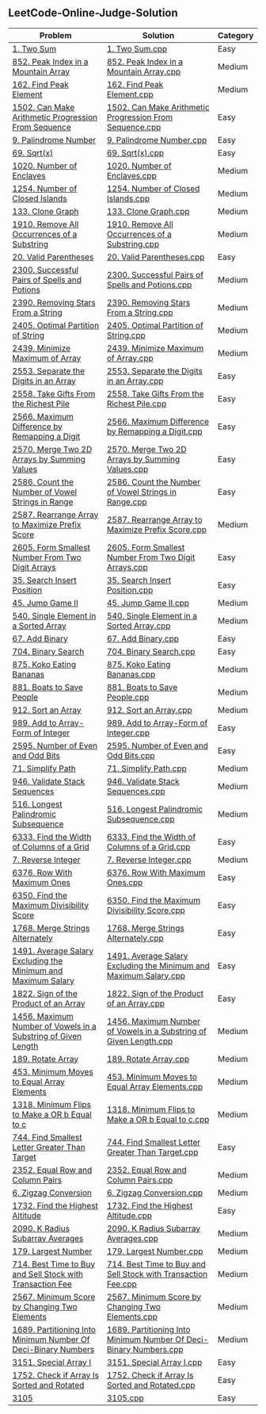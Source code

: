 ## LeetCode-Online-Judge-Solution
| Problem | Solution | Category |
| ------- | -------- | -------- |
| [1. Two Sum](https://leetcode.com/problems/two-sum/) | [1. Two Sum.cpp](https://github.com/SohagMollik/LeetCode-Online-Judge-Solution/blob/main/Solution/1.%20Two%20Sum.cpp) | Easy |
| [852. Peak Index in a Mountain Array](https://leetcode.com/problems/peak-index-in-a-mountain-array/) | [852. Peak Index in a Mountain Array.cpp](https://github.com/SohagMollik/LeetCode-Online-Judge-Solution/blob/main/Solution/Peak%20Index%20in%20a%20Mountain%20Array.cpp) | Medium |
| [162. Find Peak Element](https://leetcode.com/problems/find-peak-element/) | [162. Find Peak Element.cpp](https://github.com/SohagMollik/LeetCode-Online-Judge-Solution/blob/main/Solution/162.%20Find%20Peak%20Element.cpp) | Medium |
| [1502. Can Make Arithmetic Progression From Sequence](https://leetcode.com/problems/can-make-arithmetic-progression-from-sequence/) | [1502. Can Make Arithmetic Progression From Sequence.cpp](https://github.com/SohagMollik/LeetCode-Online-Judge-Solution/blob/main/Solution/1502.%20Can%20Make%20Arithmetic%20Progression%20From%20Sequence.cpp) | Easy |
| [9. Palindrome Number](https://leetcode.com/problems/palindrome-number/) | [9. Palindrome Number.cpp](https://github.com/SohagMollik/LeetCode-Online-Judge-Solution/blob/main/Solution/9.%20Palindrome%20Number.cpp) | Easy |
| [69. Sqrt(x)](https://leetcode.com/problems/sqrtx/) | [69. Sqrt(x).cpp](https://github.com/SohagMollik/LeetCode-Online-Judge-Solution/blob/main/Solution/69.%20Sqrt(x).cpp) | Easy |
| [1020. Number of Enclaves](https://leetcode.com/problems/number-of-enclaves/) | [1020. Number of Enclaves.cpp](https://github.com/SohagMollik/LeetCode/blob/main/Solution/1020.%20Number%20of%20Enclaves.cpp) | Medium |
| [1254. Number of Closed Islands](https://leetcode.com/problems/number-of-closed-islands/) | [1254. Number of Closed Islands.cpp](https://github.com/SohagMollik/LeetCode/blob/main/Solution/1254.%20Number%20of%20Closed%20Islands.cpp) | Medium |
| [133. Clone Graph](https://leetcode.com/problems/clone-graph/) | [133. Clone Graph.cpp](https://github.com/SohagMollik/LeetCode/blob/main/Solution/133.%20Clone%20Graph.cpp) | Medium |
| [1910. Remove All Occurrences of a Substring](https://leetcode.com/problems/remove-all-occurrences-of-a-substring/) | [1910. Remove All Occurrences of a Substring.cpp](https://github.com/SohagMollik/LeetCode/blob/main/Solution/1910.%20Remove%20All%20Occurrences%20of%20a%20Substring.cpp) | Medium |
| [20. Valid Parentheses](https://leetcode.com/problems/valid-parentheses/) | [20. Valid Parentheses.cpp](https://github.com/SohagMollik/LeetCode/blob/main/Solution/20.%20Valid%20Parentheses.cpp) | Easy |
| [2300. Successful Pairs of Spells and Potions](https://leetcode.com/problems/successful-pairs-of-spells-and-potions/) | [2300. Successful Pairs of Spells and Potions.cpp](https://github.com/SohagMollik/LeetCode/blob/main/Solution/2300.%20Successful%20Pairs%20of%20Spells%20and%20Potions.cpp) | Medium |
| [2390. Removing Stars From a String](https://leetcode.com/problems/removing-stars-from-a-string/) | [2390. Removing Stars From a String.cpp](https://github.com/SohagMollik/LeetCode/blob/main/Solution/2390.%20Removing%20Stars%20From%20a%20String.cpp) | Medium |
| [2405. Optimal Partition of String](https://leetcode.com/problems/optimal-partition-of-string/) | [2405. Optimal Partition of String.cpp](https://github.com/SohagMollik/LeetCode/blob/main/Solution/2405.%20Optimal%20Partition%20of%20String.cpp) | Medium |
| [2439. Minimize Maximum of Array](https://leetcode.com/problems/minimize-maximum-of-array/) | [2439. Minimize Maximum of Array.cpp](https://github.com/SohagMollik/LeetCode/blob/main/Solution/2439.%20Minimize%20Maximum%20of%20Array.cpp) | Medium |
| [2553. Separate the Digits in an Array](https://leetcode.com/problems/separate-the-digits-in-an-array/description/) | [2553. Separate the Digits in an Array.cpp](https://github.com/SohagMollik/LeetCode/blob/main/Solution/2553.%20Separate%20the%20Digits%20in%20an%20Array.cpp) | Easy |
| [2558. Take Gifts From the Richest Pile](https://leetcode.com/problems/take-gifts-from-the-richest-pile/) | [2558. Take Gifts From the Richest Pile.cpp](https://github.com/SohagMollik/LeetCode/blob/main/Solution/2558.%20Take%20Gifts%20From%20the%20Richest%20Pile.cpp) | Easy |
| [2566. Maximum Difference by Remapping a Digit](https://leetcode.com/problems/maximum-difference-by-remapping-a-digit/) | [2566. Maximum Difference by Remapping a Digit.cpp](https://github.com/SohagMollik/LeetCode/blob/main/Solution/2566.%20Maximum%20Difference%20by%20Remapping%20a%20Digit.cpp) | Easy |
| [2570. Merge Two 2D Arrays by Summing Values](https://leetcode.com/problems/merge-two-2d-arrays-by-summing-values/) | [2570. Merge Two 2D Arrays by Summing Values.cpp](https://github.com/SohagMollik/LeetCode/blob/main/Solution/2570.%20Merge%20Two%202D%20Arrays%20by%20Summing%20Values.cpp) | Easy |
| [2586. Count the Number of Vowel Strings in Range](https://leetcode.com/problems/count-the-number-of-vowel-strings-in-range/) | [2586. Count the Number of Vowel Strings in Range.cpp](https://github.com/SohagMollik/LeetCode/blob/main/Solution/2586.%20Count%20the%20Number%20of%20Vowel%20Strings%20in%20Range.cpp) | Easy |
| [2587. Rearrange Array to Maximize Prefix Score](https://leetcode.com/problems/rearrange-array-to-maximize-prefix-score/) | [2587. Rearrange Array to Maximize Prefix Score.cpp](https://github.com/SohagMollik/LeetCode/blob/main/Solution/2587.%20Rearrange%20Array%20to%20Maximize%20Prefix%20Score.cpp) | Medium |
| [2605. Form Smallest Number From Two Digit Arrays](https://leetcode.com/problems/form-smallest-number-from-two-digit-arrays/) | [2605. Form Smallest Number From Two Digit Arrays.cpp](https://github.com/SohagMollik/LeetCode/blob/main/Solution/2605.%20Form%20Smallest%20Number%20From%20Two%20Digit%20Arrays.cpp) | Easy |
| [35. Search Insert Position](https://leetcode.com/problems/search-insert-position/) | [35. Search Insert Position.cpp](https://github.com/SohagMollik/LeetCode/blob/main/Solution/35.%20Search%20Insert%20Position.cpp) | Easy |
| [45. Jump Game II](https://leetcode.com/problems/jump-game-ii/) | [45. Jump Game II.cpp](https://github.com/SohagMollik/LeetCode/blob/main/Solution/45.%20Jump%20Game%20II.cpp) | Medium |
| [540. Single Element in a Sorted Array](https://leetcode.com/problems/single-element-in-a-sorted-array/) | [540. Single Element in a Sorted Array.cpp](https://github.com/SohagMollik/LeetCode/blob/main/Solution/540.%20Single%20Element%20in%20a%20Sorted%20Array.cpp) | Medium |
| [67. Add Binary](https://leetcode.com/problems/add-binary/) | [67. Add Binary.cpp](https://github.com/SohagMollik/LeetCode/blob/main/Solution/67.%20Add%20Binary.cpp) | Easy |
| [704. Binary Search](https://leetcode.com/problems/binary-search/) | [704. Binary Search.cpp](https://github.com/SohagMollik/LeetCode/blob/main/Solution/704.%20Binary%20Search.cpp) | Easy |
| [875. Koko Eating Bananas](https://leetcode.com/problems/koko-eating-bananas/) | [875. Koko Eating Bananas.cpp](https://github.com/SohagMollik/LeetCode/blob/main/Solution/875.%20Koko%20Eating%20Bananas.cpp) | Medium |
| [881. Boats to Save People](https://leetcode.com/problems/boats-to-save-people/) | [881. Boats to Save People.cpp](https://github.com/SohagMollik/LeetCode/blob/main/Solution/881.%20Boats%20to%20Save%20People.cpp) | Medium |
| [912. Sort an Array](https://leetcode.com/problems/sort-an-array/) | [912. Sort an Array.cpp](https://github.com/SohagMollik/LeetCode/blob/main/Solution/912.%20Sort%20an%20Array.cpp) | Medium |
| [989. Add to Array-Form of Integer](https://leetcode.com/problems/add-to-array-form-of-integer/) | [989. Add to Array-Form of Integer.cpp](https://github.com/SohagMollik/LeetCode/blob/main/Solution/989.%20Add%20to%20Array-Form%20of%20Integer.cpp) | Easy |
| [2595. Number of Even and Odd Bits](https://leetcode.com/problems/number-of-even-and-odd-bits/) | [2595. Number of Even and Odd Bits.cpp](https://github.com/SohagMollik/LeetCode/blob/main/Solution/2595.%20Number%20of%20Even%20and%20Odd%20Bits.cpp) | Easy |
| [71. Simplify Path](https://leetcode.com/problems/simplify-path/description/) | [71. Simplify Path.cpp](https://github.com/SohagMollik/LeetCode/blob/main/Solution/71.%20Simplify%20Path.cpp) | Medium |
| [946. Validate Stack Sequences](https://leetcode.com/problems/validate-stack-sequences/description/) | [946. Validate Stack Sequences.cpp](https://github.com/SohagMollik/LeetCode/blob/main/Solution/946.%20Validate%20Stack%20Sequences.cpp) | Medium |
| [516. Longest Palindromic Subsequence](https://leetcode.com/problems/longest-palindromic-subsequence/description/) | [516. Longest Palindromic Subsequence.cpp](https://github.com/SohagMollik/LeetCode/blob/main/Solution/516.%20Longest%20Palindromic%20Subsequence.cpp) | Medium |
| [6333. Find the Width of Columns of a Grid](https://leetcode.com/contest/biweekly-contest-102/problems/find-the-width-of-columns-of-a-grid/) | [6333. Find the Width of Columns of a Grid.cpp](https://github.com/SohagMollik/LeetCode/blob/main/Solution/6333.%20Find%20the%20Width%20of%20Columns%20of%20a%20Grid.cpp) | Easy |
| [7. Reverse Integer](https://leetcode.com/problems/reverse-integer/description/) | [7. Reverse Integer.cpp](https://github.com/SohagMollik/LeetCode/blob/main/Solution/7.%20Reverse%20Integer.cpp) | Medium |
| [6376. Row With Maximum Ones](https://leetcode.com/contest/weekly-contest-341/problems/row-with-maximum-ones/) | [6376. Row With Maximum Ones.cpp](https://github.com/SohagMollik/LeetCode/blob/main/Solution/6376.%20Row%20With%20Maximum%20Ones.cpp) | Easy |
| [6350. Find the Maximum Divisibility Score](https://leetcode.com/contest/weekly-contest-341/problems/find-the-maximum-divisibility-score/) | [6350. Find the Maximum Divisibility Score.cpp](https://github.com/SohagMollik/LeetCode/blob/main/Solution/6350.%20Find%20the%20Maximum%20Divisibility%20Score.cpp) | Easy |
| [1768. Merge Strings Alternately](https://leetcode.com/problems/merge-strings-alternately/description/) | [1768. Merge Strings Alternately.cpp](https://github.com/SohagMollik/LeetCode/blob/main/Solution/1768.%20Merge%20Strings%20Alternately.cpp) | Easy |
| [1491. Average Salary Excluding the Minimum and Maximum Salary](https://leetcode.com/problems/average-salary-excluding-the-minimum-and-maximum-salary/description/) | [1491. Average Salary Excluding the Minimum and Maximum Salary.cpp](https://github.com/SohagMollik/LeetCode/blob/main/Solution/1491.%20Average%20Salary%20Excluding%20the%20Minimum%20and%20Maximum%20Salary.cpp) | Easy |
| [1822. Sign of the Product of an Array](https://leetcode.com/problems/sign-of-the-product-of-an-array/description/) | [1822. Sign of the Product of an Array.cpp](https://github.com/SohagMollik/LeetCode/blob/main/Solution/1822.%20Sign%20of%20the%20Product%20of%20an%20Array.cpp) | Easy |
| [1456. Maximum Number of Vowels in a Substring of Given Length](https://leetcode.com/problems/maximum-number-of-vowels-in-a-substring-of-given-length/description/) | [1456. Maximum Number of Vowels in a Substring of Given Length.cpp](https://github.com/SohagMollik/LeetCode/blob/main/Solution/1456.%20Maximum%20Number%20of%20Vowels%20in%20a%20Substring%20of%20Given%20Length.cpp) | Medium |
| [189. Rotate Array](https://leetcode.com/problems/rotate-array/description/) | [189. Rotate Array.cpp](https://github.com/SohagMollik/LeetCode/blob/main/Solution/189.%20Rotate%20Array.cpp) | Medium |
| [453. Minimum Moves to Equal Array Elements](https://leetcode.com/problems/minimum-moves-to-equal-array-elements/description/) | [453. Minimum Moves to Equal Array Elements.cpp](https://github.com/SohagMollik/LeetCode/blob/main/Solution/453.%20Minimum%20Moves%20to%20Equal%20Array%20Elements.cpp) | Medium |
| [1318. Minimum Flips to Make a OR b Equal to c](https://leetcode.com/problems/minimum-flips-to-make-a-or-b-equal-to-c/description/) | [1318. Minimum Flips to Make a OR b Equal to c.cpp](https://github.com/SohagMollik/LeetCode/blob/main/Solution/1318.%20Minimum%20Flips%20to%20Make%20a%20OR%20b%20Equal%20to%20c.cpp) | Medium |
| [744. Find Smallest Letter Greater Than Target](https://leetcode.com/problems/find-smallest-letter-greater-than-target/description/) | [744. Find Smallest Letter Greater Than Target.cpp](https://github.com/SohagMollik/LeetCode/blob/main/Solution/744.%20Find%20Smallest%20Letter%20Greater%20Than%20Target.cpp) | Easy |
| [2352. Equal Row and Column Pairs](https://leetcode.com/problems/equal-row-and-column-pairs/description/) | [2352. Equal Row and Column Pairs.cpp](https://github.com/SohagMollik/LeetCode/blob/main/Solution/2352.%20Equal%20Row%20and%20Column%20Pairs.cpp) | Medium |
| [6. Zigzag Conversion](https://leetcode.com/problems/zigzag-conversion/description/) | [6. Zigzag Conversion.cpp](https://github.com/SohagMollik/LeetCode/blob/main/Solution/6.%20Zigzag%20Conversion.cpp) | Medium |
| [1732. Find the Highest Altitude](https://leetcode.com/problems/find-the-highest-altitude/description/) | [1732. Find the Highest Altitude.cpp](https://github.com/SohagMollik/LeetCode/blob/main/Solution/1732.%20Find%20the%20Highest%20Altitude.cpp) | Easy |
| [2090. K Radius Subarray Averages](https://leetcode.com/problems/k-radius-subarray-averages/description/) | [2090. K Radius Subarray Averages.cpp](https://github.com/SohagMollik/LeetCode/blob/main/Solution/2090.%20K%20Radius%20Subarray%20Averages.cpp) | Medium |
| [179. Largest Number](https://leetcode.com/problems/largest-number/description/) | [179. Largest Number.cpp](https://github.com/SohagMollik/LeetCode/blob/main/Solution/179.%20Largest%20Number.cpp) | Medium |
| [714. Best Time to Buy and Sell Stock with Transaction Fee](https://leetcode.com/problems/best-time-to-buy-and-sell-stock-with-transaction-fee/description/) | [714. Best Time to Buy and Sell Stock with Transaction Fee.cpp](https://github.com/SohagMollik/LeetCode/blob/main/Solution/714.%20Best%20Time%20to%20Buy%20and%20Sell%20Stock%20with%20Transaction%20Fee.cpp) | Medium |
| [2567. Minimum Score by Changing Two Elements](https://leetcode.com/problems/minimum-score-by-changing-two-elements/description/) | [2567. Minimum Score by Changing Two Elements.cpp](https://github.com/SohagMollik/LeetCode/blob/main/Solution/2567.%20Minimum%20Score%20by%20Changing%20Two%20Elements.cpp) | Medium |
| [1689. Partitioning Into Minimum Number Of Deci-Binary Numbers](https://leetcode.com/problems/partitioning-into-minimum-number-of-deci-binary-numbers/) | [1689. Partitioning Into Minimum Number Of Deci-Binary Numbers.cpp](https://github.com/SohagMollik/LeetCode/blob/main/Solution/1689.%20Partitioning%20Into%20Minimum%20Number%20Of%20Deci-Binary%20Numbers.cpp) | Medium |
| [3151. Special Array I](https://leetcode.com/problems/special-array-i/description/?envType=daily-question&envId=2025-02-01) | [3151. Special Array I.cpp](https://github.com/SohagMollik/LeetCode/blob/main/Solution/3151.%20Special%20Array%20I.cpp) | Easy |
| [1752. Check if Array Is Sorted and Rotated](https://leetcode.com/problems/check-if-array-is-sorted-and-rotated/description/?envType=daily-question&envId=2025-02-02) | [1752. Check if Array Is Sorted and Rotated.cpp](https://github.com/SohagMollik/LeetCode/blob/main/Solution/1752.%20Check%20if%20Array%20Is%20Sorted%20and%20Rotated.cpp) | Easy |
| [3105](https://leetcode.com/problems/longest-strictly-increasing-or-strictly-decreasing-subarray/description/?envType=daily-question&envId=2025-02-03) | [3105.cpp](https://github.com/SohagMollik/LeetCode/blob/main/Solution/3105.cpp) | Easy |
